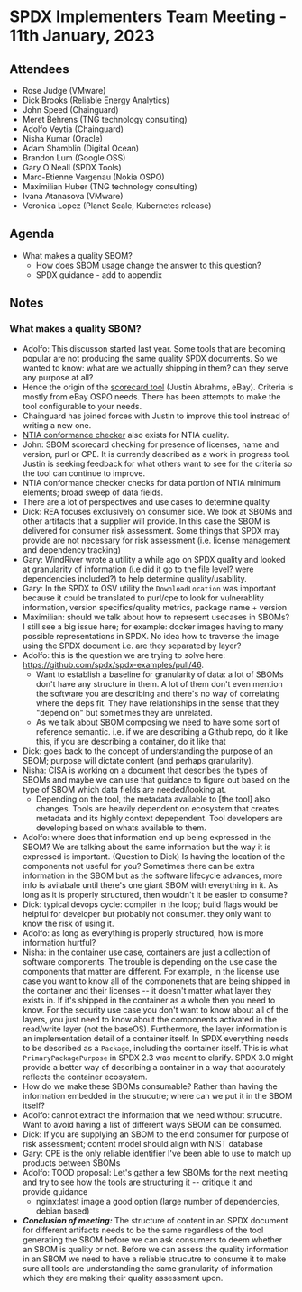 # SPDX Implementers Team Meeting - 11th January, 2023

## Attendees
* Rose Judge (VMware)
* Dick Brooks (Reliable Energy Analytics)
* John Speed (Chainguard)
* Meret Behrens (TNG technology consulting)
* Adolfo Veytia (Chainguard)
* Nisha Kumar (Oracle)
* Adam Shamblin (Digital Ocean)
* Brandon Lum (Google OSS)
* Gary O'Neall (SPDX Tools)
* Marc-Etienne Vargenau (Nokia OSPO)
* Maximilian Huber (TNG technology consulting)
* Ivana Atanasova (VMware)
* Veronica Lopez (Planet Scale, Kubernetes release)


## Agenda
* What makes a quality SBOM?
  * How does SBOM usage change the answer to this question?
  * SPDX guidance - add to appendix
  
## Notes
### What makes a quality SBOM?
* Adolfo: This discusson started last year. Some tools that are becoming popular are not producing the same quality SPDX documents. So we wanted to know: what are we actually shipping in them? can they serve any purpose at all?
* Hence the origin of the [scorecard tool](https://github.com/eBay/sbom-scorecard) (Justin Abrahms, eBay). Criteria is mostly from eBay OSPO needs. There has been attempts to make the tool configurable to your needs.
* Chainguard has joined forces with Justin to improve this tool instread of writing a new one.
* [NTIA conformance checker](https://github.com/spdx/ntia-conformance-checker) also exists for NTIA quality.
* John: SBOM scorecard checking for presence of licenses, name and version, purl or CPE. It is currently described as a work in progress tool. Justin is seeking feedback for what others want to see for the criteria so the tool can continue to improve.
* NTIA conformance checker checks for data portion of NTIA minimum elements; broad sweep of data fields.
* There are a lot of perspectives and use cases to determine quality
* Dick: REA focuses exclusively on consumer side. We look at SBOMs and other artifacts that a supplier will provide. In this case the SBOM is delivered for consumer risk assessment. Some things that SPDX may provide are not necessary for risk assessment (i.e. license management and dependency tracking)
* Gary: WindRiver wrote a utility a while ago on SPDX quality and looked at granularity of information (i.e did it go to the file level? were dependencies included?) to help determine quality/usability.
* Gary: In the SPDX to OSV utility the `DownloadLocation` was important because it could be translated to purl/cpe to look for vulnerablity information, version specifics/quality metrics, package name + version
* Maximilian: should we talk about how to represent usecases in SBOMs? I still see a big issue here; for example: docker images having to many possible representations in SPDX. No idea how to traverse the image using the SPDX document i.e. are they separated by layer?
* Adolfo: this is the question we are trying to solve here: https://github.com/spdx/spdx-examples/pull/46.
  * Want to establish a baseline for granularity of data: a lot of SBOMs don't have any structure in them. A lot of them don't even mention the software you are describing and there's no way of correlating where the deps fit. They have relationships in the sense that they "depend on" but sometimes they are unrelated.
  * As we talk about SBOM composing we need to have some sort of reference semantic. i.e. if we are describing a Github repo, do it like this, if you are describing a container, do it like that
* Dick: goes back to the concept of understanding the purpose of an SBOM; purpose will dictate content (and perhaps granularity).
* Nisha: CISA is working on a document that describes the types of SBOMs and maybe we can use that guidance to figure out based on the type of SBOM which data fields are needed/looking at.
  * Depending on the tool, the metadata available to [the tool] also changes. Tools are heavily dependent on ecosystem that creates metadata and its highly context depependent. Tool developers are developing based on whats available to them.
* Adolfo: where does that information end up being expressed in the SBOM? We are talking about the same information but the way it is expressed is important. (Question to Dick) Is having the location of the components not useful for you? Sometimes there can be extra information in the SBOM but as the software lifecycle advances, more info is avilabale until there's one giant SBOM with everything in it. As long as it is properly structured, then wouldn't it be easier to consume?
* Dick: typical devops cycle: compiler in the loop; build flags would be helpful for developer but probably not consumer. they only want to know the risk of using it.
* Adolfo: as long as everything is properly structured, how is more information hurtful?
* Nisha: in the container use case, containers are just a collection of software components. The trouble is depending on the use case the components that matter are different. For example, in the license use case you want to know all of the componenets that are being shipped in the container and their licenses -- it doesn't matter what layer they exists in. If it's shipped in the container as a whole then you need to know. For the security use case you don't want to know about all of the layers, you just need to know about the components activated in the read/write layer (not the baseOS). Furthermore, the layer information is an implementation detail of a container itself. In SPDX everything needs to be described as a `Package`, including the container itself. This is what `PrimaryPackagePurpose` in SPDX 2.3 was meant to clarify. SPDX 3.0 might provide a better way of describing a container in a way that accurately reflects the container ecosystem.
* How do we make these SBOMs consumable? Rather than having the information embedded in the strucutre; where can we put it in the SBOM itself?
* Adolfo: cannot extract the information that we need without strucutre. Want to avoid having a list of different ways SBOM can be consumed.
* Dick: If you are supplying an SBOM to the end consumer for purpose of risk assessment; content model should align with NIST database 
* Gary: CPE is the only reliable identifier I've been able to use to match up products between SBOMs
* Adolfo: TOOD proposal: Let's gather a few SBOMs for the next meeting and try to see how the tools are structuring it -- critique it and provide guidance
  * nginx:latest image a good option (large number of dependencies, debian based)
* ***Conclusion of meeting:*** The structure of content in an SPDX document for different artifacts needs to be the same regardless of the tool generating the SBOM before we can ask consumers to deem whether an SBOM is quality or not. Before we can assess the quality information in an SBOM we need to have a reliable strucutre to consume it to make sure all tools are understanding the same granularity of information which they are making their quality assessment upon.


